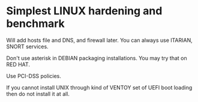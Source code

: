 # Simplest LINUX hardening and benchmark

Will add hosts file and DNS, and firewall later. You can always use ITARIAN, SNORT services.

Don't use asterisk in DEBIAN packaging installations. You may try that on RED HAT.

Use PCI-DSS policies.

If you cannot install UNIX through kind of VENTOY set of UEFI boot loading then do not install it at all.
